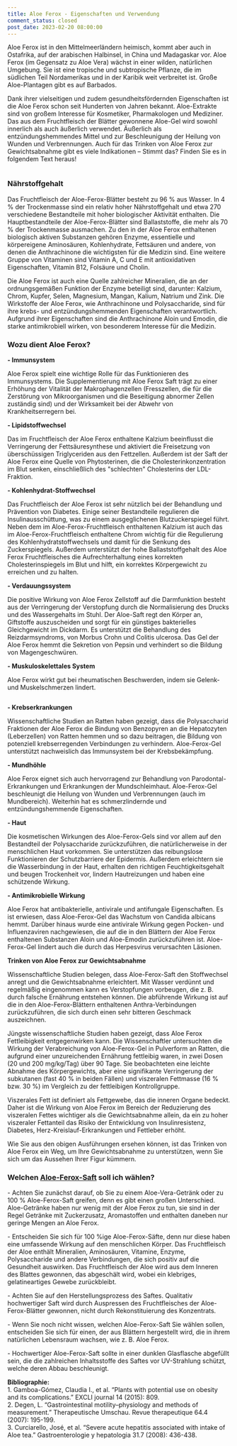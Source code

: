 ```yaml
---
title: Aloe Ferox - Eigenschaften und Verwendung
comment_status: closed
post_date: 2023-02-20 08:00:00
---
```

<!-- wp:paragraph -->
<p>Aloe Ferox ist in den Mittelmeerländern heimisch, kommt aber auch in Ostafrika, auf der arabischen Halbinsel, in China und Madagaskar vor. Aloe Ferox (im Gegensatz zu Aloe Vera) wächst in einer wilden, natürlichen Umgebung. Sie ist eine tropische und subtropische Pflanze, die im südlichen Teil Nordamerikas und in der Karibik weit verbreitet ist. Große Aloe-Plantagen gibt es auf Barbados.</p>
<!-- /wp:paragraph -->

<!-- wp:paragraph -->
<p>Dank ihrer vielseitigen und zudem gesundheitsfördernden Eigenschaften ist die Aloe Ferox schon seit Hunderten von Jahren bekannt. Aloe-Extrakte sind von großem Interesse für Kosmetiker, Pharmakologen und Mediziner. Das aus dem Fruchtfleisch der Blätter gewonnene Aloe-Gel wird sowohl innerlich als auch äußerlich verwendet. Äußerlich als entzündungshemmendes Mittel und zur Beschleunigung der Heilung von Wunden und Verbrennungen. Auch für das Trinken von Aloe Ferox zur Gewichtsabnahme gibt es viele Indikationen – Stimmt das? Finden Sie es in folgendem Text heraus!</p>
<!-- /wp:paragraph -->

<!-- wp:image {"align":"center","id":816,"sizeSlug":"full","linkDestination":"none"} -->
<figure class="wp-block-image aligncenter size-full"><img src="https://primabiotic.de/wp-content/uploads/2022/12/image-6.png" alt="" class="wp-image-816"/></figure>
<!-- /wp:image -->

<!-- wp:heading {"level":3} -->
<h3><strong>Nährstoffgehalt</strong></h3>
<!-- /wp:heading -->

<!-- wp:paragraph -->
<p>Das Fruchtfleisch der Aloe-Ferox-Blätter besteht zu 96 % aus Wasser. In 4 % der Trockenmasse sind ein relativ hoher Nährstoffgehalt und etwa 270 verschiedene Bestandteile mit hoher biologischer Aktivität enthalten. Die Hauptbestandteile der Aloe-Ferox-Blätter sind Ballaststoffe, die mehr als 70 % der Trockenmasse ausmachen. Zu den in der Aloe Ferox enthaltenen biologisch aktiven Substanzen gehören Enzyme, essentielle und körpereigene Aminosäuren, Kohlenhydrate, Fettsäuren und andere, von denen die Anthrachinone die wichtigsten für die Medizin sind. Eine weitere Gruppe von Vitaminen sind Vitamin A, C und E mit antioxidativen Eigenschaften, Vitamin B12, Folsäure und Cholin.</p>
<!-- /wp:paragraph -->

<!-- wp:paragraph -->
<p>Die Aloe Ferox ist auch eine Quelle zahlreicher Mineralien, die an der ordnungsgemäßen Funktion der Enzyme beteiligt sind, darunter: Kalzium, Chrom, Kupfer, Selen, Magnesium, Mangan, Kalium, Natrium und Zink. Die Wirkstoffe der Aloe Ferox, wie Anthrachinone und Polysaccharide, sind für ihre krebs- und entzündungshemmenden Eigenschaften verantwortlich. Aufgrund ihrer Eigenschaften sind die Anthrachinone Aloin und Emodin, die starke antimikrobiell wirken, von besonderem Interesse für die Medizin.</p>
<!-- /wp:paragraph -->

<!-- wp:heading {"level":3} -->
<h3><strong>Wozu dient Aloe Ferox?</strong></h3>
<!-- /wp:heading -->

<!-- wp:paragraph -->
<p><strong>- Immunsystem</strong></p>
<!-- /wp:paragraph -->

<!-- wp:paragraph -->
<p>Aloe Ferox spielt eine wichtige Rolle für das Funktionieren des Immunsystems. Die Supplementierung mit Aloe Ferox Saft trägt zu einer Erhöhung der Vitalität der Makrophagenzellen (Fresszellen, die für die Zerstörung von Mikroorganismen und die Beseitigung abnormer Zellen zuständig sind) und der Wirksamkeit bei der Abwehr von Krankheitserregern bei.</p>
<!-- /wp:paragraph -->

<!-- wp:paragraph -->
<p><strong>- Lipidstoffwechsel</strong></p>
<!-- /wp:paragraph -->

<!-- wp:paragraph -->
<p>Das im Fruchtfleisch der Aloe Ferox enthaltene Kalzium beeinflusst die Verringerung der Fettsäuresynthese und aktiviert die Freisetzung von überschüssigen Triglyceriden aus den Fettzellen. Außerdem ist der Saft der Aloe Ferox eine Quelle von Phytosterinen, die die Cholesterinkonzentration im Blut senken, einschließlich des "schlechten" Cholesterins der LDL-Fraktion.</p>
<!-- /wp:paragraph -->

<!-- wp:paragraph -->
<p><strong>- Kohlenhydrat-Stoffwechsel</strong></p>
<!-- /wp:paragraph -->

<!-- wp:paragraph -->
<p>Das Fruchtfleisch der Aloe Ferox ist sehr nützlich bei der Behandlung und Prävention von Diabetes. Einige seiner Bestandteile regulieren die Insulinausschüttung, was zu einem ausgeglichenen Blutzuckerspiegel führt. Neben dem im Aloe-Ferox-Fruchtfleisch enthaltenen Kalzium ist auch das im Aloe-Ferox-Fruchtfleisch enthaltene Chrom wichtig für die Regulierung des Kohlenhydratstoffwechsels und damit für die Senkung des Zuckerspiegels. Außerdem unterstützt der hohe Ballaststoffgehalt des Aloe Ferox Fruchtfleisches die Aufrechterhaltung eines korrekten Cholesterinspiegels im Blut und hilft, ein korrektes Körpergewicht zu erreichen und zu halten.</p>
<!-- /wp:paragraph -->

<!-- wp:paragraph -->
<p><strong>- Verdauungssystem</strong></p>
<!-- /wp:paragraph -->

<!-- wp:paragraph -->
<p>Die positive Wirkung von Aloe Ferox Zellstoff auf die Darmfunktion besteht aus der Verringerung der Verstopfung durch die Normalisierung des Drucks und des Wassergehalts im Stuhl. Der Aloe-Saft regt den Körper an, Giftstoffe auszuscheiden und sorgt für ein günstiges bakterielles Gleichgewicht im Dickdarm. Es unterstützt die Behandlung des Reizdarmsyndroms, von Morbus Crohn und Colitis ulcerosa. Das Gel der Aloe Ferox hemmt die Sekretion von Pepsin und verhindert so die Bildung von Magengeschwüren.</p>
<!-- /wp:paragraph -->

<!-- wp:paragraph -->
<p><strong>- Muskuloskelettales System</strong></p>
<!-- /wp:paragraph -->

<!-- wp:paragraph -->
<p>Aloe Ferox wirkt gut bei rheumatischen Beschwerden, indem sie Gelenk- und Muskelschmerzen lindert.</p>
<!-- /wp:paragraph -->

<!-- wp:image {"align":"center","id":817,"sizeSlug":"full","linkDestination":"none"} -->
<figure class="wp-block-image aligncenter size-full"><img src="https://primabiotic.de/wp-content/uploads/2022/12/image-7.png" alt="" class="wp-image-817"/></figure>
<!-- /wp:image -->

<!-- wp:paragraph -->
<p><strong>- Krebserkrankungen</strong></p>
<!-- /wp:paragraph -->

<!-- wp:paragraph -->
<p>Wissenschaftliche Studien an Ratten haben gezeigt, dass die Polysaccharid Fraktionen der Aloe Ferox die Bindung von Benzopyren an die Hepatozyten (Leberzellen) von Ratten hemmen und so dazu beitragen, die Bildung von potenziell krebserregenden Verbindungen zu verhindern. Aloe-Ferox-Gel unterstützt nachweislich das Immunsystem bei der Krebsbekämpfung.</p>
<!-- /wp:paragraph -->

<!-- wp:paragraph -->
<p><strong>- Mundhöhle</strong></p>
<!-- /wp:paragraph -->

<!-- wp:paragraph -->
<p>Aloe Ferox eignet sich auch hervorragend zur Behandlung von Parodontal-Erkrankungen und Erkrankungen der Mundschleimhaut. Aloe-Ferox-Gel beschleunigt die Heilung von Wunden und Verbrennungen (auch im Mundbereich). Weiterhin hat es schmerzlindernde und entzündungshemmende Eigenschaften.</p>
<!-- /wp:paragraph -->

<!-- wp:paragraph -->
<p><strong>- Haut</strong></p>
<!-- /wp:paragraph -->

<!-- wp:paragraph -->
<p>Die kosmetischen Wirkungen des Aloe-Ferox-Gels sind vor allem auf den Bestandteil der Polysaccharide zurückzuführen, die natürlicherweise in der menschlichen Haut vorkommen. Sie unterstützen das reibungslose Funktionieren der Schutzbarriere der Epidermis. Außerdem erleichtern sie die Wasserbindung in der Haut, erhalten den richtigen Feuchtigkeitsgehalt und beugen Trockenheit vor, lindern Hautreizungen und haben eine schützende Wirkung.</p>
<!-- /wp:paragraph -->

<!-- wp:paragraph -->
<p><strong>- Antimikrobielle Wirkung</strong></p>
<!-- /wp:paragraph -->

<!-- wp:paragraph -->
<p>Aloe Ferox hat antibakterielle, antivirale und antifungale Eigenschaften. Es ist erwiesen, dass Aloe-Ferox-Gel das Wachstum von Candida albicans hemmt. Darüber hinaus wurde eine antivirale Wirkung gegen Pocken- und Influenzaviren nachgewiesen, die auf die in den Blättern der Aloe Ferox enthaltenen Substanzen Aloin und Aloe-Emodin zurückzuführen ist. Aloe-Ferox-Gel lindert auch die durch das Herpesvirus verursachten Läsionen.</p>
<!-- /wp:paragraph -->

<!-- wp:paragraph -->
<p><strong>Trinken von Aloe Ferox zur Gewichtsabnahme</strong></p>
<!-- /wp:paragraph -->

<!-- wp:paragraph -->
<p>Wissenschaftliche Studien belegen, dass Aloe-Ferox-Saft den Stoffwechsel anregt und die Gewichtsabnahme erleichtert. Mit Wasser verdünnt und regelmäßig eingenommen kann es Verstopfungen vorbeugen, die z. B. durch falsche Ernährung entstehen können. Die abführende Wirkung ist auf die in den Aloe-Ferox-Blättern enthaltenen Anthra-Verbindungen zurückzuführen, die sich durch einen sehr bitteren Geschmack auszeichnen.</p>
<!-- /wp:paragraph -->

<!-- wp:paragraph -->
<p>Jüngste wissenschaftliche Studien haben gezeigt, dass Aloe Ferox Fettleibigkeit entgegenwirken kann. Die Wissenschaftler untersuchten die Wirkung der Verabreichung von Aloe-Ferox-Gel in Pulverform an Ratten, die aufgrund einer unzureichenden Ernährung fettleibig waren, in zwei Dosen (20 und 200 mg/kg/Tag) über 90 Tage. Sie beobachteten eine leichte Abnahme des Körpergewichts, aber eine signifikante Verringerung der subkutanen (fast 40 % in beiden Fällen) und viszeralen Fettmasse (16 % bzw. 30 %) im Vergleich zu der fettleibigen Kontrollgruppe.</p>
<!-- /wp:paragraph -->

<!-- wp:paragraph -->
<p>Viszerales Fett ist definiert als Fettgewebe, das die inneren Organe bedeckt. Daher ist die Wirkung von Aloe Ferox im Bereich der Reduzierung des viszeralen Fettes wichtiger als die Gewichtsabnahme allein, da ein zu hoher viszeraler Fettanteil das Risiko der Entwicklung von Insulinresistenz, Diabetes, Herz-Kreislauf-Erkrankungen und Fettleber erhöht.</p>
<!-- /wp:paragraph -->

<!-- wp:paragraph -->
<p>Wie Sie aus den obigen Ausführungen ersehen können, ist das Trinken von Aloe Ferox ein Weg, um Ihre Gewichtsabnahme zu unterstützen, wenn Sie sich um das Aussehen Ihrer Figur kümmern.</p>
<!-- /wp:paragraph -->

<!-- wp:heading {"level":3} -->
<h3><strong>Welchen </strong><a href="https://primabiotic.de/products/aloe-vera-saft-500-ml"><strong>Aloe-Ferox-Saft</strong></a><strong> soll ich wählen?</strong></h3>
<!-- /wp:heading -->

<!-- wp:paragraph -->
<p>- Achten Sie zunächst darauf, ob Sie zu einem Aloe-Vera-Getränk oder zu 100 % Aloe-Ferox-Saft greifen, denn es gibt einen großen Unterschied. Aloe-Getränke haben nur wenig mit der Aloe Ferox zu tun, sie sind in der Regel Getränke mit Zuckerzusatz, Aromastoffen und enthalten daneben nur geringe Mengen an Aloe Ferox.</p>
<!-- /wp:paragraph -->

<!-- wp:paragraph -->
<p>- Entscheiden Sie sich für 100 %ige Aloe-Ferox-Säfte, denn nur diese haben eine umfassende Wirkung auf den menschlichen Körper. Das Fruchtfleisch der Aloe enthält Mineralien, Aminosäuren, Vitamine, Enzyme, Polysaccharide und andere Verbindungen, die sich positiv auf die Gesundheit auswirken. Das Fruchtfleisch der Aloe wird aus dem Inneren des Blattes gewonnen, das abgeschält wird, wobei ein klebriges, gelatineartiges Gewebe zurückbleibt.</p>
<!-- /wp:paragraph -->

<!-- wp:paragraph -->
<p>- Achten Sie auf den Herstellungsprozess des Saftes. Qualitativ hochwertiger Saft wird durch Auspressen des Fruchtfleisches der Aloe-Ferox-Blätter gewonnen, nicht durch Rekonstituierung des Konzentrats.</p>
<!-- /wp:paragraph -->

<!-- wp:paragraph -->
<p>- Wenn Sie noch nicht wissen, welchen Aloe-Ferox-Saft Sie wählen sollen, entscheiden Sie sich für einen, der aus Blättern hergestellt wird, die in ihrem natürlichen Lebensraum wachsen, wie z. B. Aloe Ferox.</p>
<!-- /wp:paragraph -->

<!-- wp:paragraph -->
<p>- Hochwertiger Aloe-Ferox-Saft sollte in einer dunklen Glasflasche abgefüllt sein, die die zahlreichen Inhaltsstoffe des Saftes vor UV-Strahlung schützt, welche deren Abbau beschleunigt.</p>
<!-- /wp:paragraph -->

<!-- wp:paragraph -->
<p><strong>Bibliographie:</strong><br>1. Gamboa-Gómez, Claudia I., et al. “Plants with potential use on obesity and its complications.” EXCLI journal 14 (2015): 809.<br>2. Degen, L. “Gastrointestinal motility–physiology and methods of measurement.” Therapeutische Umschau. Revue therapeutique 64.4 (2007): 195-199.<br>3. Curciarello, José, et al. “Severe acute hepatitis associated with intake of Aloe tea.” Gastroenterologie y hepatologia 31.7 (2008): 436-438.</p>
<!-- /wp:paragraph -->

<!-- wp:paragraph -->
<p></p>
<!-- /wp:paragraph -->